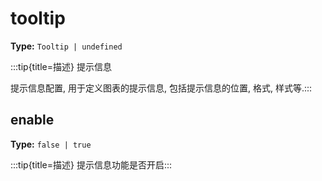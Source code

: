 # tooltip

**Type:** `Tooltip | undefined`

:::tip{title=描述}
提示信息



提示信息配置, 用于定义图表的提示信息, 包括提示信息的位置, 格式, 样式等.:::


 


## enable

**Type:** `false | true`

:::tip{title=描述}
提示信息功能是否开启:::


 

